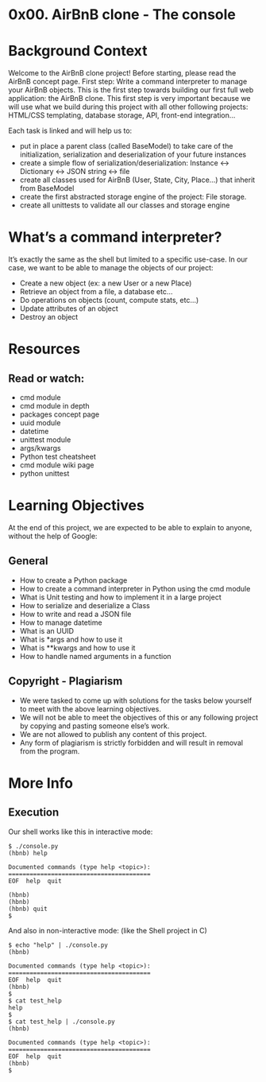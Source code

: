 # 0x00. AirBnB clone - The console
# Background Context

Welcome to the AirBnB clone project!
Before starting, please read the AirBnB concept page.
First step: Write a command interpreter to manage your AirBnB objects.
This is the first step towards building our first full web
application: the AirBnB clone. This first step is very important
because we will use what we build during this project with all other
following projects: HTML/CSS templating, database storage, API,
front-end integration…

Each task is linked and will help us to:
* put in place a parent class (called BaseModel) to take care of the
initialization, serialization and deserialization of your future
instances
* create a simple flow of serialization/deserialization: Instance <->
Dictionary <-> JSON string <-> file
* create all classes used for AirBnB (User, State, City, Place…) that
inherit from BaseModel
* create the first abstracted storage engine of the project: File storage.
* create all unittests to validate all our classes and storage engine

# What’s a command interpreter?

It’s exactly the same as the shell but limited to a specific
use-case. In our case, we want to be able to manage the objects of our
project:
* Create a new object (ex: a new User or a new Place)
* Retrieve an object from a file, a database etc…
* Do operations on objects (count, compute stats, etc…)
* Update attributes of an object
* Destroy an object

# Resources
## Read or watch:
* cmd module
* cmd module in depth
* packages concept page
* uuid module
* datetime
* unittest module
* args/kwargs
* Python test cheatsheet
* cmd module wiki page
* python unittest
# Learning Objectives
At the end of this project, we are expected to be able to explain to
anyone, without the help of Google:

## General
* How to create a Python package
* How to create a command interpreter in Python using the cmd module
* What is Unit testing and how to implement it in a large project
* How to serialize and deserialize a Class
* How to write and read a JSON file
* How to manage datetime
* What is an UUID
* What is *args and how to use it
* What is **kwargs and how to use it
* How to handle named arguments in a function

## Copyright - Plagiarism
* We were tasked to come up with solutions for the tasks below yourself
to meet with the above learning objectives.
* We will not be able to meet the objectives of this or any following
project by copying and pasting someone else’s work.
* We are not allowed to publish any content of this project.
* Any form of plagiarism is strictly forbidden and will result in
removal from the program.

# More Info
## Execution

Our shell works like this in interactive mode:
```
$ ./console.py
(hbnb) help

Documented commands (type help <topic>):
========================================
EOF  help  quit

(hbnb)
(hbnb)
(hbnb) quit
$
```
And also in non-interactive mode: (like the Shell project in C)
```
$ echo "help" | ./console.py
(hbnb)

Documented commands (type help <topic>):
========================================
EOF  help  quit
(hbnb)
$
$ cat test_help
help
$
$ cat test_help | ./console.py
(hbnb)

Documented commands (type help <topic>):
========================================
EOF  help  quit
(hbnb)
$
```